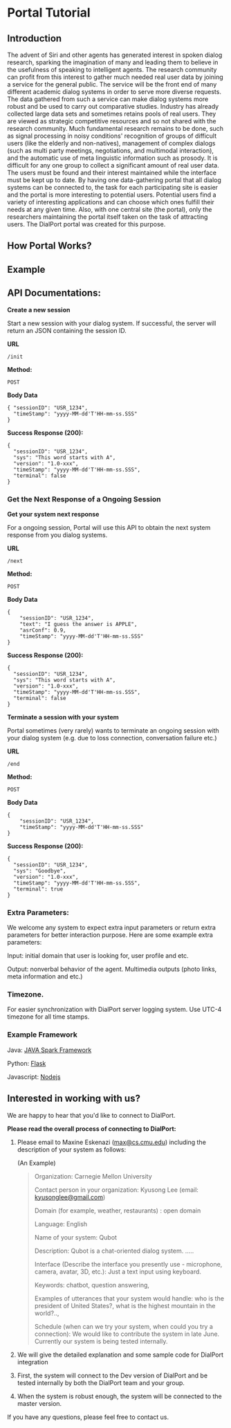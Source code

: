 # Portal Tutorial

## Introduction
The advent of Siri and other agents has generated interest in spoken dialog research, sparking the imagination of many and leading them to believe in the usefulness of speaking to intelligent agents. The research community can profit from this interest to gather much needed real user data by joining a service for the general public. The service will be the front end of many different academic dialog systems in order to serve more diverse requests. The data gathered from such a service can make dialog systems more robust and be used to carry out comparative studies. Industry has already collected large data sets and sometimes retains pools of real users. They are viewed as strategic competitive resources and so not shared with the research community. Much fundamental research remains to be done, such as signal processing in noisy conditions' recognition of groups of difficult users (like the elderly and non-natives), management of complex dialogs (such as multi party meetings, negotiations, and multimodal interaction), and the automatic use of meta linguistic information such as prosody. It is difficult for any one group to collect a significant amount of real user data. The users must be found and their interest maintained while the interface must be kept up to date. By having one data-gathering portal that all dialog systems can be connected to, the task for each participating site is easier and the portal is more interesting to potential users. Potential users find a variety of interesting applications and can choose which ones fulfill their needs at any given time. Also, with one central site (the portal), only the researchers maintaining the portal itself taken on the task of attracting users. The DialPort portal was created for this purpose.

## How Portal Works?

## Example

## API Documentations:
**Create a new session**

Start a new session with your dialog system. If successful, the server will return an JSON containing the session ID.

**URL**

    /init

**Method:**

   `POST`
  
**Body Data**

    { "sessionID": "USR_1234",
      "timeStamp": "yyyy-MM-dd'T'HH-mm-ss.SSS"
    }
     
**Success Response (200):** 
	
	{
	  "sessionID": "USR_1234",
	  "sys": "This word starts with A",
	  "version": "1.0-xxx",
	  "timeStamp": "yyyy-MM-dd'T'HH-mm-ss.SSS",
	  "terminal": false
	}

### Get the Next Response of a Ongoing Session
**Get your system next response**

For a ongoing session, Portal will use this API to obtain the next system response from you dialog systems.

**URL**

    /next

**Method:**

   `POST`
  
**Body Data**

	{
	    "sessionID": "USR_1234",
	    "text": "I guess the answer is APPLE", 
	    "asrConf": 0.9,
	    "timeStamp": "yyyy-MM-dd'T'HH-mm-ss.SSS"
	}
	     
**Success Response (200):** 
	
	{
	  "sessionID": "USR_1234",
	  "sys": "This word starts with A",
	  "version": "1.0-xxx",
	  "timeStamp": "yyyy-MM-dd'T'HH-mm-ss.SSS",
	  "terminal": false
	}

**Terminate a session with your system**

Portal sometimes (very rarely) wants to terminate an ongoing session with your dialog system (e.g. due to loss connection, conversation failure etc.)

**URL**

    /end

**Method:**

   `POST`
  
**Body Data**

	{
	    "sessionID": "USR_1234",
	    "timeStamp": "yyyy-MM-dd'T'HH-mm-ss.SSS"
	}
	     
**Success Response (200):** 
	
	{
	  "sessionID": "USR_1234",
	  "sys": "Goodbye",
	  "version": "1.0-xxx",
	  "timeStamp": "yyyy-MM-dd'T'HH-mm-ss.SSS",
	  "terminal": true
	}
	
### Extra Parameters:
We welcome any system to expect extra input parameters or return extra parameters for better interaction purpose. 
Here are some example extra parameters:

Input: initial domain that user is looking for, user profile and etc.

Output: nonverbal behavior of the agent. Multimedia outputs (photo links, meta information and etc.)

### Timezone.
For easier synchronization with DialPort server logging system. Use UTC-4 timezone for all time stamps. 


### Example Framework
Java: [JAVA Spark Framework](https://github.com/perwendel/spark)

Python: [Flask](http://flask.pocoo.org)

Javascript: [Nodejs]() 

## Interested in working with us?
We are happy to hear that you'd like to connect to DialPort. 

**Please read the overall process of connecting to DialPort:** 

1) Please email to Maxine Eskenazi (max@cs.cmu.edu) including the description of your system as follows:

	(An Example)
	> Organization: Carnegie Mellon University
	>
	> Contact person in your organization: Kyusong Lee (email: kyusonglee@gmail.com)
	>
	> Domain (for example, weather, restaurants) : open domain
	>
	> Language: English
	>
	> Name of your system: Qubot
	>
	> Description: Qubot is a chat-oriented dialog system. ..... 
	>
	> Interface (Describe the interface you presently use - microphone, camera, avatar, 3D, etc.): Just a text input using keyboard.
	>
	> Keywords: chatbot, question answering, 
	>
	> Examples of utterances that your system would handle: who is the president of United States?, what is the highest mountain in the world?..,
	>
	> Schedule (when can we try your system, when could you try a connection): We would like to contribute the system in late June. Currently our system is being tested internally. 

2) We will give the detailed explanation and some sample code for DialPort integration

3) First, the system will connect to the Dev version of DialPort and be tested internally by both the DialPort team and your group. 

4) When the system is robust enough, the system will be connected to the master version.

If you have any questions, please feel free to contact us.
